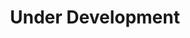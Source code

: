 ---
layout: playlist
title: Under Development
songs: [
    mac-guitar,
    kirby-one,
    candy-rain
]
---